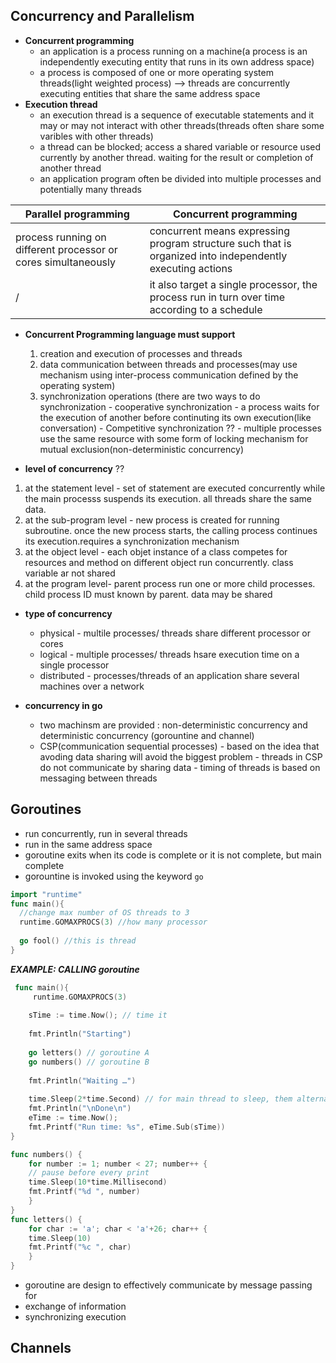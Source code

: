 ## Concurrency and Parallelism 

- **Concurrent programming** 
  -   an application is a process running on a machine(a process is an independently executing entity that runs in its own address space) 
  -   a process is composed of one or more operating system threads(light weighted process) --> threads are concurrently executing entities that share the same address space  
- **Execution thread** 
  -   an execution thread is a sequence of executable statements and it may or may not interact with other threads(threads often share some varibles with other threads) 
  -   a thread can be blocked; access a shared variable or resource used currently by another thread. waiting for the result or completion of another thread 
  -   an application program often be divided into multiple processes and potentially many threads 

| Parallel programming       | Concurrent programming  |
| -------------------------- | ------------------------------------------ |
| process running on different processor or cores simultaneously  | concurrent means expressing program structure such that is organized into independently executing actions|
| /                          |it also target a single processor, the process run in turn over time according to a schedule|


- **Concurrent Programming language must support**
  1. creation and execution of processes and threads 
  2. data communication between threads and processes(may use mechanism using inter-process communication defined by the operating system) 
  3. synchronization operations (there are two ways to do synchronization
          - cooperative synchronization
              - a process waits for the execution of another before continuting its own execution(like conversation) 
          - Competitive synchronization ?? 
              -  multiple processes use the same resource with some form of locking mechanism for mutual exclusion(non-deterministic concurrency) 

- **level of concurrency** ?? 
 1. at the statement level - set of statement are executed concurrently while the main processs suspends its execution. all threads share the same data. 
 2. at the sub-program level - new process is created for running subroutine. once the new process starts, the calling process continues its execution.requires a synchronization mechanism 
 3. at the object level - each objet instance of a class competes for resources and method on different object run concurrently. class variable ar not shared 
 4. at the program level- parent process run one or more child processes. child process ID must known by parent. data may be shared 

- **type of concurrency**
  - physical
        - multile processes/ threads share different processor or cores 
  - logical 
        -   multiple processes/ threads hsare execution time on a single processor 
  - distributed
        -   processes/threads of an application share several machines over a network 


- **concurrency in go** 
  -  two machinsm are provided : non-deterministic concurrency and deterministic concurrency (gorountine and channel) 
  -  CSP(communication sequential processes) 
          -   based on the idea that avoding data sharing will avoid the biggest problem 
          -   threads in CSP do not communicate by sharing data
          -   timing of threads is based on messaging between threads 
      
## Goroutines 
- run concurrently, run in several threads 
- run in the same address space 
- goroutine exits when its code is complete or it is not complete, but main complete
- gorountine is invoked using the keyword ```go```
```go 
import "runtime"
func main(){
  //change max number of OS threads to 3 
  runtime.GOMAXPROCS(3) //how many processor 
  
  go fool() //this is thread 
}
```

***EXAMPLE: CALLING goroutine***
```go
 func main(){
     runtime.GOMAXPROCS(3)
     
    sTime := time.Now(); // time it
    
    fmt.Println("Starting")
    
    go letters() // goroutine A
    go numbers() // goroutine B
    
    fmt.Println("Waiting …")
    
    time.Sleep(2*time.Second) // for main thread to sleep, them alternating executing threadA and threadB 
    fmt.Println("\nDone\n")
    eTime := time.Now();
    fmt.Printf("Run time: %s", eTime.Sub(sTime))
}

func numbers() {
    for number := 1; number < 27; number++ {
    // pause before every print
    time.Sleep(10*time.Millisecond)
    fmt.Printf("%d ", number)
    }
}
func letters() {
    for char := 'a'; char < 'a'+26; char++ {
    time.Sleep(10)
    fmt.Printf("%c ", char)
    }
}
```

-  goroutine are design to effectively communicate by message passing for 
  -  exchange of information 
  -  synchronizing execution  

## Channels 
